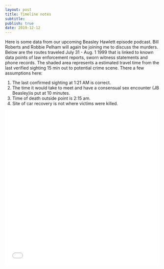 ```yaml
---
layout: post
title: Timeline notes
subtitle: 
publish: true
date: 2019-12-12
---
```


Here is some data from our upcoming Beasley Hawlett episode podcast. Bill Roberts and Robbie Pelham will again be joining me to discuss the murders. Below are the routes traveled July 31 - Aug. 1 1999 that is linked to known data points of law enforcement reports, sworn witness statements and phone records.
The shaded area represents a estimated travel time from the last verified sighting 15 min out to potential crime scene. There a few assumptions here:
1. The last confirmed sighting at 1:21 AM is correct.
2. The time it would take to meet and have a consensual sex encounter (JB Beasley)is put at 10 minutes.
3. Time of death outside point is 2:15 am.
4. Site of car recovery is not where victims were killed.


<p>

<style>.embed-container {position: relative; padding-bottom: 100%; height: 0; max-width: 100%;} .embed-container iframe, .embed-container object, .embed-container iframe{position: absolute; top: 0; left: 0; width: 100%; height: 100%;} small{position: absolute; z-index: 40; bottom: 0; margin-bottom: -15px;}</style><div class="embed-container"><iframe width="800" height="800" frameborder="0" scrolling="no" marginheight="0" marginwidth="0" title="Beasley Hawlett Murders" src="//carroll.maps.arcgis.com/apps/Embed/index.html?webmap=5f35d55d9a604c0ca1b87232c22ebe0b&extent=-85.9148,31.2531,-84.9631,31.6748&home=true&zoom=true&previewImage=false&scale=false&disable_scroll=false&theme=light"></iframe></div>

